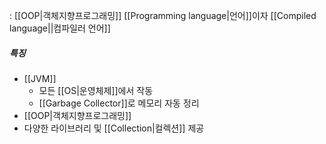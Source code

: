 : [[OOP|객체지향프로그래밍]] [[Programming language|언어]]이자  [[Compiled language||컴파일러 언어]]

##### 특징
- [[JVM]]
	- 모든 [[OS|운영체제]]에서 작동
	- [[Garbage Collector]]로 메모리 자동 정리
- [[OOP|객체지향프로그래밍]]
- 다양한 라이브러리 및 [[Collection|컬렉션]] 제공
